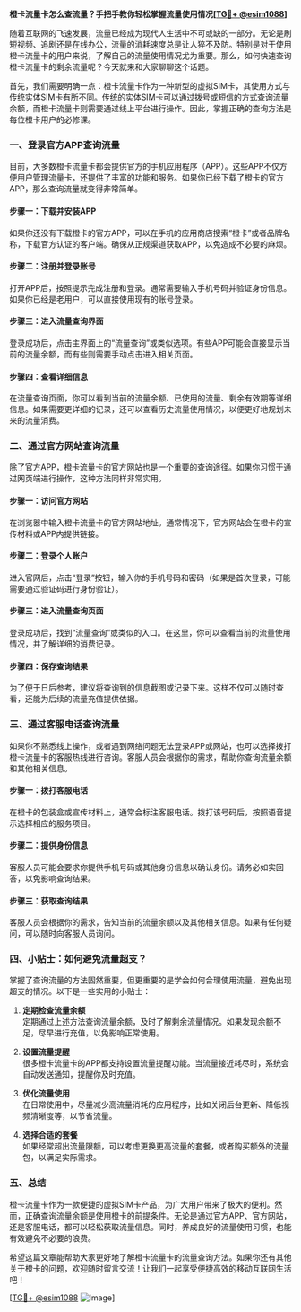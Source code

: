 **橙卡流量卡怎么查流量？手把手教你轻松掌握流量使用情况[[TG💪+ @esim1088](https://t.me/s/esim1088)]**

随着互联网的飞速发展，流量已经成为现代人生活中不可或缺的一部分。无论是刷短视频、追剧还是在线办公，流量的消耗速度总是让人猝不及防。特别是对于使用橙卡流量卡的用户来说，了解自己的流量使用情况尤为重要。那么，如何快速查询橙卡流量卡的剩余流量呢？今天就来和大家聊聊这个话题。

首先，我们需要明确一点：橙卡流量卡作为一种新型的虚拟SIM卡，其使用方式与传统实体SIM卡有所不同。传统的实体SIM卡可以通过拨号或短信的方式查询流量余额，而橙卡流量卡则需要通过线上平台进行操作。因此，掌握正确的查询方法是每位橙卡用户的必修课。

### **一、登录官方APP查询流量**

目前，大多数橙卡流量卡都会提供官方的手机应用程序（APP）。这些APP不仅方便用户管理流量卡，还提供了丰富的功能和服务。如果你已经下载了橙卡的官方APP，那么查询流量就变得非常简单。

#### **步骤一：下载并安装APP**
如果你还没有下载橙卡的官方APP，可以在手机的应用商店搜索“橙卡”或者品牌名称，下载官方认证的客户端。确保从正规渠道获取APP，以免造成不必要的麻烦。

#### **步骤二：注册并登录账号**
打开APP后，按照提示完成注册和登录。通常需要输入手机号码并验证身份信息。如果你已经是老用户，可以直接使用现有的账号登录。

#### **步骤三：进入流量查询界面**
登录成功后，点击主界面上的“流量查询”或类似选项。有些APP可能会直接显示当前的流量余额，而有些则需要手动点击进入相关页面。

#### **步骤四：查看详细信息**
在流量查询页面，你可以看到当前的流量余额、已使用的流量、剩余有效期等详细信息。如果需要更详细的记录，还可以查看历史流量使用情况，以便更好地规划未来的流量消费。

### **二、通过官方网站查询流量**

除了官方APP，橙卡流量卡的官方网站也是一个重要的查询途径。如果你习惯于通过网页端进行操作，这种方法同样非常实用。

#### **步骤一：访问官方网站**
在浏览器中输入橙卡流量卡的官方网站地址。通常情况下，官方网站会在橙卡的宣传材料或APP内提供链接。

#### **步骤二：登录个人账户**
进入官网后，点击“登录”按钮，输入你的手机号码和密码（如果是首次登录，可能需要通过验证码进行身份验证）。

#### **步骤三：进入流量查询页面**
登录成功后，找到“流量查询”或类似的入口。在这里，你可以查看当前的流量使用情况，并了解详细的消费记录。

#### **步骤四：保存查询结果**
为了便于日后参考，建议将查询到的信息截图或记录下来。这样不仅可以随时查看，还能为后续的流量充值提供依据。

### **三、通过客服电话查询流量**

如果你不熟悉线上操作，或者遇到网络问题无法登录APP或网站，也可以选择拨打橙卡流量卡的客服热线进行咨询。客服人员会根据你的需求，帮助你查询流量余额和其他相关信息。

#### **步骤一：拨打客服电话**
在橙卡的包装盒或宣传材料上，通常会标注客服电话。拨打该号码后，按照语音提示选择相应的服务项目。

#### **步骤二：提供身份信息**
客服人员可能会要求你提供手机号码或其他身份信息以确认身份。请务必如实回答，以免影响查询结果。

#### **步骤三：获取查询结果**
客服人员会根据你的需求，告知当前的流量余额以及其他相关信息。如果有任何疑问，可以随时向客服人员询问。

### **四、小贴士：如何避免流量超支？**

掌握了查询流量的方法固然重要，但更重要的是学会如何合理使用流量，避免出现超支的情况。以下是一些实用的小贴士：

1. **定期检查流量余额**  
   定期通过上述方法查询流量余额，及时了解剩余流量情况。如果发现余额不足，尽早进行充值，以免影响正常使用。

2. **设置流量提醒**  
   很多橙卡流量卡的APP都支持设置流量提醒功能。当流量接近耗尽时，系统会自动发送通知，提醒你及时充值。

3. **优化流量使用**  
   在日常使用中，尽量减少高流量消耗的应用程序，比如关闭后台更新、降低视频清晰度等，以节省流量。

4. **选择合适的套餐**  
   如果经常超出流量限额，可以考虑更换更高流量的套餐，或者购买额外的流量包，以满足实际需求。

### **五、总结**

橙卡流量卡作为一款便捷的虚拟SIM卡产品，为广大用户带来了极大的便利。然而，正确查询流量余额是使用橙卡的前提条件。无论是通过官方APP、官方网站，还是客服电话，都可以轻松获取流量信息。同时，养成良好的流量使用习惯，也能有效避免不必要的浪费。

希望这篇文章能帮助大家更好地了解橙卡流量卡的流量查询方法。如果你还有其他关于橙卡的问题，欢迎随时留言交流！让我们一起享受便捷高效的移动互联网生活吧！

[[TG💪+ @esim1088](https://t.me/s/esim1088) ![Image](https://i.postimg.cc/4NQfJmqS/Snipaste-2025-05-13-00-14-12.png)]